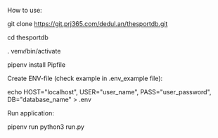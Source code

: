 How to use:

git clone https://git.prj365.com/dedul.an/thesportdb.git

cd thesportdb

. venv/bin/activate

pipenv install Pipfile

Create ENV-file (check example in .env_example file):

echo HOST="localhost", USER="user_name", PASS="user_password", DB="database_name" > .env

Run application:

pipenv run python3 run.py
